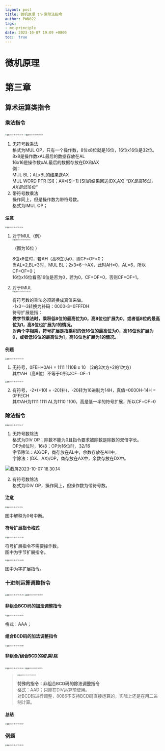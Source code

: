 ```yaml
---
layout: post
title: 微机原理 th-乘除法指令
author: PWN022
tags:
- mc-principle
date: 2023-10-07 19:09 +0800
toc:  true
---
```


# 微机原理

# 第三章

## 算术运算类指令

### 乘法指令

<img src="https://cdn.jsdelivr.net/gh/PWN022/POFMC/my_screenshot/%E6%88%AA%E5%B1%8F2023-10-07%2015.57.35.png" alt="截屏2023-10-07 15.57.35" style="zoom: 33%;" />

<img src="https://cdn.jsdelivr.net/gh/PWN022/POFMC/my_screenshot/%E6%88%AA%E5%B1%8F2023-10-07%2016.06.36.png" alt="截屏2023-10-07 16.06.36" style="zoom:33%;" />

1. 无符号数乘法  
   格式为MUL OP，只有一个操作数，8位x8位就是16位，16位x16位是32位。  
   8x8是操作数xAL最后的数据存放在AL  
   16x16是操作数xAL最后的数据存放在DX和AX  
   例：  
   MUL BL；ALxBL的结果送AX  
   MUL WORD PTR [SI]；AX*[SI+1] [SI]的结果回送(DX,AX)  *“DX是高16位，AX是低16位”*
2. 带符号数乘法  
   操作同上，但是操作数为带符号数。  
   格式为IMUL OP；

#### 注意

<img src="https://cdn.jsdelivr.net/gh/PWN022/POFMC/my_screenshot/%E6%88%AA%E5%B1%8F2023-10-07%2016.19.54.png" alt="截屏2023-10-07 16.19.54" style="zoom:33%;" />

1. 对于MUL（例）  
   <img src="https://cdn.jsdelivr.net/gh/PWN022/POFMC/my_screenshot/%E6%88%AA%E5%B1%8F2023-10-07%2016.50.13.png" alt="截屏2023-10-07 16.50.13" style="zoom:33%;" />

   （图为16位 ）  

   8位x8位时，若AH（高8位)为0，则CF=OF=0；  
   当AL=2,BL=3时，MUL BL；2x3=6—>AX，此时AH=0，AL=6，所以CF=OF=0；  
   16位x16位看高16位是否为0，若为0，CF=OF=0，否则CF=OF=1。

2. 对于IMUL  
   <img src="https://cdn.jsdelivr.net/gh/PWN022/POFMC/my_screenshot/%E6%88%AA%E5%B1%8F2023-10-07%2017.02.55.png" alt="截屏2023-10-07 17.02.55" style="zoom:33%;" />

   有符号数的乘法必须转换成真值来做。  
   -1x3=-3转换为补码：0000-3=0FFFDH  
   符号扩展是指：  
   **做字节乘法时，乘积低8位的最高位为0，高8位也扩展为0，或者低8位的最高位为1，高8位也扩展为1的情况。**  
   **对两个字相乘，符号扩展是指乘积的低16位的最高位为0，高16位也扩展为0，或者低16位的最高位为1，高16位也扩展为1的情况。**

#### 例题

<img src="https://cdn.jsdelivr.net/gh/PWN022/POFMC/my_screenshot/%E6%88%AA%E5%B1%8F2023-10-07%2017.44.09.png" alt="截屏2023-10-07 17.44.09" style="zoom:33%;" />

1. 无符号，0FEH*0AH = 1111 1110B x 10 （2的3次方+2的1次方）  
   其中AH（高8位）不等于0所以CF=OF=1

<img src="https://cdn.jsdelivr.net/gh/PWN022/POFMC/my_screenshot/%E6%88%AA%E5%B1%8F2023-10-07%2017.46.55.png" alt="截屏2023-10-07 17.46.55" style="zoom:33%;" />

2. 有符号，-2*(+10) = -20(补)，-20转为16进制为14H，真值=0000H-14H = 0FFECH  
   其中AH为1111 1111 AL为1110 1100，高是低一半的符号扩展，所以CF=OF=0

### 除法指令

<img src="https://cdn.jsdelivr.net/gh/PWN022/POFMC/my_screenshot/%E6%88%AA%E5%B1%8F2023-10-07%2017.56.27.png" alt="截屏2023-10-07 17.56.27" style="zoom:33%;" />

1. 无符号数除法  
   格式为DIV OP；除数不能为0且指令要求被除数是除数的双倍字长。  
   OP为8位时，16/8；OP为16位时，32/16  
   字节除法：AX/OP，商存放在AL中，余数存放在AH中。  
   字除法：(DX、AX)/OP，商存放在AX中，余数存放在DX中。

![截屏2023-10-07 18.30.14](https://cdn.jsdelivr.net/gh/PWN022/POFMC/my_screenshot/%E6%88%AA%E5%B1%8F2023-10-07%2018.30.14.png)

2. 有符号数除法  
   格式为IDIV OP，操作同上，但操作数为带符号数。

#### 注意

<img src="https://cdn.jsdelivr.net/gh/PWN022/POFMC/my_screenshot/%E6%88%AA%E5%B1%8F2023-10-07%2018.17.14.png" alt="截屏2023-10-07 18.17.14" style="zoom:33%;" />

图中解释为0号中断。

#### 符号扩展指令格式

<img src="https://cdn.jsdelivr.net/gh/PWN022/POFMC/my_screenshot/%E6%88%AA%E5%B1%8F2023-10-07%2018.22.00.png" alt="截屏2023-10-07 18.22.00" style="zoom:33%;" />

符号扩展指令不需要操作数。  
图中为字节扩展指令。

<img src="https://cdn.jsdelivr.net/gh/PWN022/POFMC/my_screenshot/%E6%88%AA%E5%B1%8F2023-10-07%2018.24.23.png" alt="截屏2023-10-07 18.24.23" style="zoom:33%;" />

图中为字扩展指令。

### 十进制运算调整指令

<img src="https://cdn.jsdelivr.net/gh/PWN022/POFMC/my_screenshot/%E6%88%AA%E5%B1%8F2023-10-07%2018.35.38.png" alt="截屏2023-10-07 18.35.38" style="zoom:33%;" />

<img src="https://cdn.jsdelivr.net/gh/PWN022/POFMC/my_screenshot/%E6%88%AA%E5%B1%8F2023-10-07%2018.34.51.png" alt="截屏2023-10-07 18.34.51" style="zoom:33%;" />

#### 非组合BCD码的加法调整指令

<img src="https://cdn.jsdelivr.net/gh/PWN022/POFMC/my_screenshot/%E6%88%AA%E5%B1%8F2023-10-07%2018.43.01.png" alt="截屏2023-10-07 18.43.01" style="zoom:33%;" />

格式：AAA；

#### 组合BCD码的加法调整指令

<img src="https://cdn.jsdelivr.net/gh/PWN022/POFMC/my_screenshot/%E6%88%AA%E5%B1%8F2023-10-07%2018.54.46.png" alt="截屏2023-10-07 18.54.46" style="zoom:33%;" />

#### 非组合/组合BCD的减\乘\除

<img src="https://cdn.jsdelivr.net/gh/PWN022/POFMC/my_screenshot/%E6%88%AA%E5%B1%8F2023-10-07%2018.55.56.png" alt="截屏2023-10-07 18.55.56" style="zoom:33%;" />

<img src="https://cdn.jsdelivr.net/gh/PWN022/POFMC/my_screenshot/%E6%88%AA%E5%B1%8F2023-10-07%2018.57.13.png" alt="截屏2023-10-07 18.57.13" style="zoom:33%;" />

> <img src="https://cdn.jsdelivr.net/gh/PWN022/POFMC/my_screenshot/%E6%88%AA%E5%B1%8F2023-10-07%2019.00.34.png" alt="截屏2023-10-07 19.00.34" style="zoom:33%;" />
>
> **特殊的指令：非组合BCD码的除法调整指令**  
> 格式：AAD；只能在DIV运算前使用。  
> 对BCD码进行调整，8086不支持BCD码直接运算的，实际上还是在用二进制计算。

#### 总结

<img src="https://cdn.jsdelivr.net/gh/PWN022/POFMC/my_screenshot/%E6%88%AA%E5%B1%8F2023-10-07%2019.03.57.png" alt="截屏2023-10-07 19.03.57" style="zoom:33%;" />

### 例题

<img src="https://cdn.jsdelivr.net/gh/PWN022/POFMC/my_screenshot/%E6%88%AA%E5%B1%8F2023-10-07%2019.06.55.png" alt="截屏2023-10-07 19.06.55" style="zoom:33%;" />

